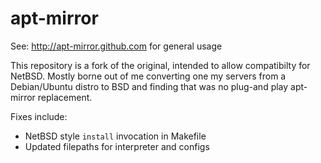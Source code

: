 apt-mirror
==========

See: http://apt-mirror.github.com for general usage

This repository is a fork of the original, intended to allow compatibilty for NetBSD. Mostly borne out of me
converting one my servers from a Debian/Ubuntu distro to BSD and finding that was no plug-and play apt-mirror
replacement. 

Fixes include:
- NetBSD style `install` invocation in Makefile
- Updated filepaths for interpreter and configs


